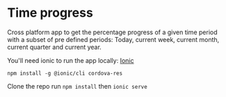 # Time progress

Cross platform app to get the percentage progress of a given time period with a subset of pre defined periods: Today, current week, current month, current quarter and current year.

You'll need ionic to run the app locally:
[Ionic](https://ionicframework.com/docs/intro/cli)

```
npm install -g @ionic/cli cordova-res
```

Clone the repo run `npm install` then `ionic serve` 
